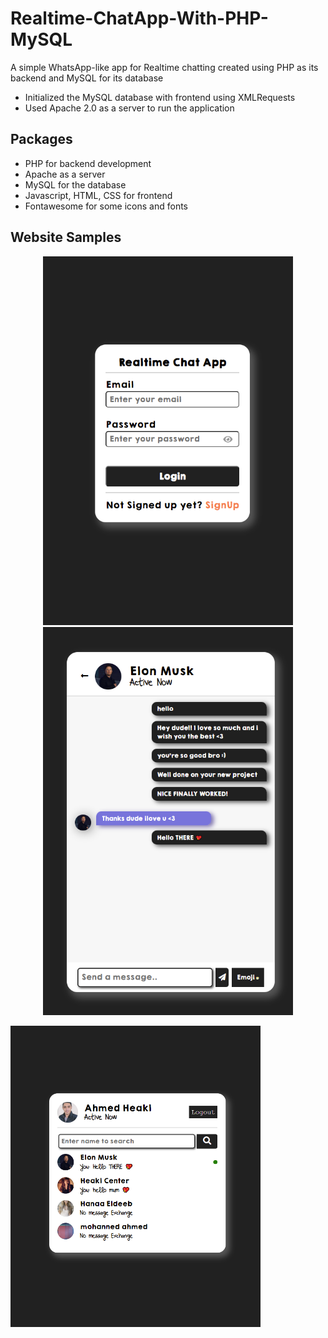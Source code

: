 # Realtime-ChatApp-With-PHP-MySQL
A simple WhatsApp-like app for Realtime chatting created using PHP as its  backend and MySQL for its database
* Initialized the MySQL database with frontend using XMLRequests
* Used Apache 2.0 as a server to run the application


## Packages
* PHP for backend development
* Apache as a server
* MySQL for the database
* Javascript, HTML, CSS for frontend
* Fontawesome for some icons and fonts


## Website Samples
<p align='center'>
<img width='400' heigh='500' src='https://github.com/ahmedheakl/Realtime-ChatApp-With-PHP-MySQL/blob/main/login.png'>
<img width='400' heigh='450' src='https://github.com/ahmedheakl/Realtime-ChatApp-With-PHP-MySQL/blob/main/chat-messages.png'>
</p>
<img width='400' heigh='450' src='https://github.com/ahmedheakl/Realtime-ChatApp-With-PHP-MySQL/blob/main/chats.png'>

